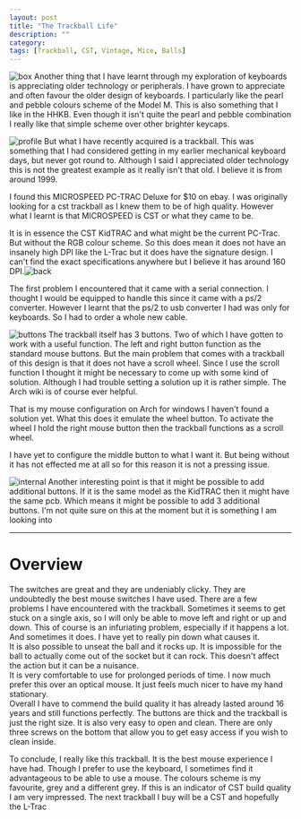 ```yaml
---
layout: post
title: "The Trackball Life"
description: ""
category: 
tags: [Trackball, CST, Vintage, Mice, Balls]
---
```

![box](http://i.imgur.com/He8rqU5.jpg)
Another thing that I have learnt through my exploration of keyboards is appreciating older technology or peripherals. I have grown to appreciate and often favour the older design of keyboards. I particularly like the pearl and pebble colours scheme of the Model M. This is also something that I like in the HHKB. Even though it isn't quite the pearl and pebble combination I really like that simple scheme over other brighter keycaps.

![profile](http://i.imgur.com/c2O5TI3.jpg)
But what I have recently acquired is a trackball. This was something that I had considered getting in my earlier mechanical keyboard days, but never got round to. Although I said I appreciated older technology this is not the greatest example as it really isn't that old. I believe it is from around 1999.

I found this MICROSPEED PC-TRAC Deluxe for $10 on ebay. I was originally looking for a cst trackball as I knew them to be of high quality. However what I learnt is that MICROSPEED is CST or what they came to be.  

It is in essence the CST KidTRAC and what might be the current PC-Trac. But without the RGB colour scheme. So this does mean it does not have an insanely high DPI like the L-Trac but it does have the signature design. I can't find the exact specifications anywhere but I believe it has around 160 DPI.![back](http://i.imgur.com/nTR6CeV.jpg)  

The first problem I encountered that it came with a serial connection. I thought I would be equipped to handle this since it came with a ps/2 converter. However I learnt that the ps/2 to usb converter I had was only for keyboards. So I had to order a whole new cable.  

![buttons](http://i.imgur.com/h44EAxC.jpg)
The trackball itself has 3 buttons. Two of which I have gotten to work with a useful function. The left and right button function as the standard mouse buttons. But the main problem that comes with a trackball of this design is that it does not have a scroll wheel. Since I use the scroll function I thought it might be necessary to come up with some kind of solution. Although I had trouble setting a solution up it is rather simple. The Arch wiki is of course ever helpful.  

<script src="https://gist.github.com/RoastPotatoes/ba04cd0e48280319602d.js"></script>

That is my mouse configuration on Arch for windows I haven't found a solution yet. What this does it emulate the wheel button. To activate the wheel I hold the right mouse button then the trackball functions as a scroll wheel.

I have yet to configure the middle button to what I want it. But being without it has not effected me at all so for this reason it is not a pressing issue.

![internal](http://i.imgur.com/Vyskgah.jpg)
Another interesting point is that it might be possible to add additional buttons. If it is the same model as the KidTRAC then it might have the same pcb. Which means it might be possible to add 3 additional buttons. I'm not quite sure on this at the moment but it is something I am looking into

-------------

# Overview
The switches are great and they are undeniably clicky. They are undoubtedly the best mouse switches I have used. 
There are a few problems I have encountered with the trackball. Sometimes it seems to get stuck on a single axis, so I will only be able to move left and right or up and down. This of course is an infuriating problem, especially if it happens a lot. And sometimes it does. I have yet to really pin down what causes it.  
It is also possible to unseat the ball and it rocks up. It is impossible for the ball to actually come out of the socket but it can rock. This doesn't affect the action but it can be a nuisance.  
It is very comfortable to use for prolonged periods of time. I now much prefer this over an optical mouse. It just feels much nicer to have my hand stationary.  
Overall I have to commend the build quality it has already lasted around 16 years and still functions perfectly. The buttons are thick and the trackball is just the right size. It is also very easy to open and clean. There are only three screws on the bottom that allow you to get easy access if you wish to clean inside. 

To conclude, I really like this trackball. It is the best mouse experience I have had. Though I prefer to use the keyboard, I sometimes find it advantageous to be able to use a mouse. The colours scheme is my favourite, grey and a different grey. If this is an indicator of CST build quality I am very impressed. The next trackball I buy will be a CST and hopefully the L-Trac
